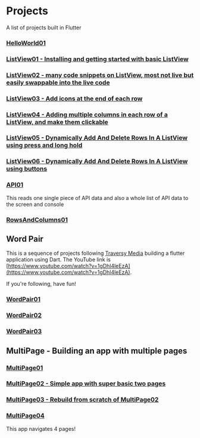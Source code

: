 # Projects

A list of projects built in Flutter

### [HelloWorld01](HelloWorld01)

### [ListView01 - Installing and getting started with basic ListView](ListView01)

### [ListView02 - many code snippets on ListView, most not live but easily swappable into the live code](ListView02)

### [ListView03 - Add icons at the end of each row](ListView03)

### [ListView04 - Adding multiple columns in each row of a ListView, and make them clickable](ListView04)

### [ListView05 - Dynamically Add And Delete Rows In A ListView using press and long hold](ListView05)

### [ListView06 - Dynamically Add And Delete Rows In A ListView using buttons](ListView06)

### [API01](API01)

This reads one single piece of API data and also a whole list of API data to the screen and console

### [RowsAndColumns01](RowsAndColumns01)

## Word Pair

This is a sequence of projects following [Traversy Media](https://www.youtube.com/channel/UC29ju8bIPH5as8OGnQzwJyA) building a flutter application using Dart.  The YouTube link is [https://www.youtube.com/watch?v=1gDhl4leEzA](https://www.youtube.com/watch?v=1gDhl4leEzA).

If you're following, have fun!

### [WordPair01](WordPair01)

### [WordPair02](WordPair02)

### [WordPair03](WordPair03)

## MultiPage - Building an app with multiple pages

### [MultiPage01](MultiPage01)

### [MultiPage02 - Simple app with super basic two pages](MultiPage02)

### [MultiPage03 - Rebuild from scratch of MultiPage02](MultiPage03)

### [MultiPage04](MultiPage04)

This app navigates 4 pages!